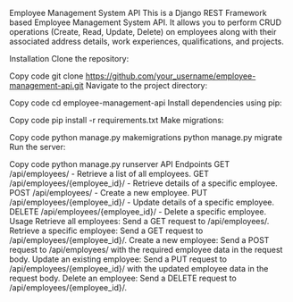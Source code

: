 Employee Management System API
This is a Django REST Framework based Employee Management System API. It allows you to perform CRUD operations (Create, Read, Update, Delete) on employees along with their associated address details, work experiences, qualifications, and projects.

Installation
Clone the repository:


Copy code
git clone https://github.com/your_username/employee-management-api.git
Navigate to the project directory:


Copy code
cd employee-management-api
Install dependencies using pip:

Copy code
pip install -r requirements.txt
Make migrations:

Copy code
python manage.py makemigrations
python manage.py migrate
Run the server:

Copy code
python manage.py runserver
API Endpoints
GET /api/employees/ - Retrieve a list of all employees.
GET /api/employees/{employee_id}/ - Retrieve details of a specific employee.
POST /api/employees/ - Create a new employee.
PUT /api/employees/{employee_id}/ - Update details of a specific employee.
DELETE /api/employees/{employee_id}/ - Delete a specific employee.
Usage
Retrieve all employees: Send a GET request to /api/employees/.
Retrieve a specific employee: Send a GET request to /api/employees/{employee_id}/.
Create a new employee: Send a POST request to /api/employees/ with the required employee data in the request body.
Update an existing employee: Send a PUT request to /api/employees/{employee_id}/ with the updated employee data in the request body.
Delete an employee: Send a DELETE request to /api/employees/{employee_id}/.
